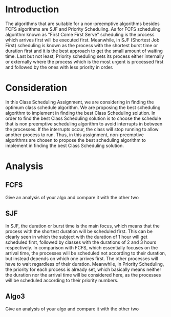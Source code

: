 # Introduction

The algorithms that are suitable for a non-preemptive algorithms besides FCFS algorithms are SJF and Priority Scheduling. As for FCFS scheduling algorithm known as "First Come First Serve" scheduling is the process which arrives first will be executed first. Meanwhile, in SJF (Shortest Job First) scheduling is known as the process with the shortest burst time or duration first and it is the best approach to get the small amount of waiting time. Last but not least, Priority scheduling sets its process either internally or externally where the process which is the most urgent is processed first and followed by the ones with less priority in order.

# Consideration

In this Class Scheduling Assignment, we are considering in finding the optimum class schedule algorithm. We are proposing the best scheduling algorithm to implement in finding the best Class Scheduling solution. In order to find the best Class Scheduling solution is to choose the schedule that is non preemptive scheduling algorithm to avoid interrupts in between the processes. If the interrupts occur, the class will stop running to allow another process to run. Thus, in this assignment, non-preemptive algorithms are chosen to propose the best scheduling algorithm to implement in finding the best Class Scheduling solution.

# Analysis

## FCFS

Give an analysis of your algo and compare it with the other two

## SJF

In SJF, the duration or burst time is the main focus, which means that the process with the shortest duration will be scheduled first. This can be clearly seen in which the subject with the duration of 1 hour will get scheduled first, followed by classes with the durations of 2 and 3 hours respectively.
In comparison with FCFS, which essentially focuses on the arrival time, the processes will be scheduled not according to their duration, but instead depends on which one arrives first. The other processes will have to wait regardless of their duration.
Meanwhile, in Priority Scheduling, the priority for each process is already set, which basically means neither the duration nor the arrival time will be considered here, as the processes will be scheduled according to their priority numbers.

## Algo3

Give an analysis of your algo and compare it with the other two

